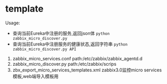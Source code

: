 # template
Usage:
- 查询当前Eureka中注册的服务,返回json体 `python zabbix_micro_discover.py`
- 查询当前Eureka中注册服务的健康状态,返回字符串 `python zabbix_micro_discover.py API`

1. zabbix_micro_services.conf
path:/etc/zabbix/zabbix_agentd.d
2. zabbix_micro_discover.py
path:/etc/zabbix/scrips
3. zbx_export_micro_services_templates.xml
zabbix3.0监控micro services模板,web端导入模板用

